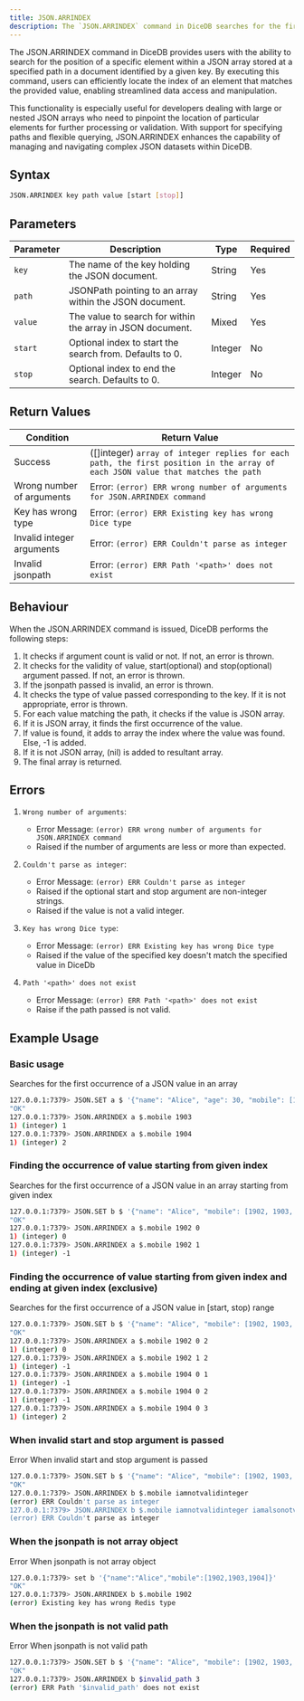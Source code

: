 ```yaml
---
title: JSON.ARRINDEX
description: The `JSON.ARRINDEX` command in DiceDB searches for the first occurrence of a JSON value in an array.
---
```


The JSON.ARRINDEX command in DiceDB provides users with the ability to search for the position of a specific element within a JSON array stored at a specified path in a document identified by a given key. By executing this command, users can efficiently locate the index of an element that matches the provided value, enabling streamlined data access and manipulation.

This functionality is especially useful for developers dealing with large or nested JSON arrays who need to pinpoint the location of particular elements for further processing or validation. With support for specifying paths and flexible querying, JSON.ARRINDEX enhances the capability of managing and navigating complex JSON datasets within DiceDB.

## Syntax

```bash
JSON.ARRINDEX key path value [start [stop]]
```

## Parameters

| Parameter | Description                                                | Type    | Required |
| --------- | -------------------------------------------------------    | ------  | -------- |
| `key`     | The name of the key holding the JSON document.             | String  | Yes      |
| `path`    | JSONPath pointing to an array within the JSON document.    | String  | Yes      |
| `value`   | The value to search for within the array in JSON document. | Mixed   | Yes      |
| `start`   | Optional index to start the search from. Defaults to 0.    | Integer | No       |
| `stop`    | Optional index to end the search. Defaults to 0.           | Integer | No       |


## Return Values

| Condition                                              | Return Value                                                                                                                   |
| ------------------------------------------------------ | -------------------------------------------------------------------------------------------------------                        |
| Success                                                | ([]integer) `array of integer replies for each path, the first position in the array of each JSON value that matches the path` |
| Wrong number of arguments                              | Error: `(error) ERR wrong number of arguments for JSON.ARRINDEX command`                                                       |
| Key has wrong type                                     | Error: `(error) ERR Existing key has wrong Dice type`                                                                          |
| Invalid integer arguments                              | Error: `(error) ERR Couldn't parse as integer`                                                                                 |
| Invalid jsonpath                                       | Error: `(error) ERR Path '<path>' does not exist`                                                                              |

## Behaviour

When the JSON.ARRINDEX command is issued, DiceDB performs the following steps:
1. It checks if argument count is valid or not. If not, an error is thrown.
2. It checks for the validity of value, start(optional) and stop(optional) argument passed. If not, an error is thrown.
3. If the jsonpath passed is invalid, an error is thrown.
4. It checks the type of value passed corresponding to the key. If it is not appropriate, error is thrown.
5. For each value matching the path, it checks if the value is JSON array.
6. If it is JSON array, it finds the first occurrence of the value.
7. If value is found, it adds to array the index where the value was found. Else, -1 is added.
8. If it is not JSON array, (nil) is added to resultant array. 
9. The final array is returned.

## Errors

1. `Wrong number of arguments`:

   - Error Message: `(error) ERR wrong number of arguments for JSON.ARRINDEX command`
   - Raised if the number of arguments are less or more than expected.

2. `Couldn't parse as integer`:

   - Error Message: `(error) ERR Couldn't parse as integer`
   - Raised if the optional start and stop argument are non-integer strings. 
   - Raised if the value is not a valid integer.

3. `Key has wrong Dice type`:

   - Error Message: `(error) ERR Existing key has wrong Dice type`
   - Raised if the value of the specified key doesn't match the specified value in DiceDb

4. `Path '<path>' does not exist`

	- Error Message: `(error) ERR Path '<path>' does not exist`
	- Raise if the path passed is not valid.

## Example Usage

### Basic usage

Searches for the first occurrence of a JSON value in an array

```bash
127.0.0.1:7379> JSON.SET a $ '{"name": "Alice", "age": 30, "mobile": [1902, 1903, 1904]}'
"OK"
127.0.0.1:7379> JSON.ARRINDEX a $.mobile 1903
1) (integer) 1
127.0.0.1:7379> JSON.ARRINDEX a $.mobile 1904
1) (integer) 2
```

### Finding the occurrence of value starting from given index

Searches for the first occurrence of a JSON value in an array starting from given index

```bash
127.0.0.1:7379> JSON.SET b $ '{"name": "Alice", "mobile": [1902, 1903, 1904]}'
"OK"
127.0.0.1:7379> JSON.ARRINDEX a $.mobile 1902 0
1) (integer) 0
127.0.0.1:7379> JSON.ARRINDEX a $.mobile 1902 1
1) (integer) -1
```

### Finding the occurrence of value starting from given index and ending at given index (exclusive)

Searches for the first occurrence of a JSON value in [start, stop) range

```bash
127.0.0.1:7379> JSON.SET b $ '{"name": "Alice", "mobile": [1902, 1903, 1904]}'
"OK"
127.0.0.1:7379> JSON.ARRINDEX a $.mobile 1902 0 2
1) (integer) 0
127.0.0.1:7379> JSON.ARRINDEX a $.mobile 1902 1 2
1) (integer) -1
127.0.0.1:7379> JSON.ARRINDEX a $.mobile 1904 0 1
1) (integer) -1
127.0.0.1:7379> JSON.ARRINDEX a $.mobile 1904 0 2
1) (integer) -1
127.0.0.1:7379> JSON.ARRINDEX a $.mobile 1904 0 3
1) (integer) 2
```

### When invalid start and stop argument is passed

Error When invalid start and stop argument is passed

```bash
127.0.0.1:7379> JSON.SET b $ '{"name": "Alice", "mobile": [1902, 1903, 1904]}'
"OK"
127.0.0.1:7379> JSON.ARRINDEX b $.mobile iamnotvalidinteger
(error) ERR Couldn't parse as integer
127.0.0.1:7379> JSON.ARRINDEX b $.mobile iamnotvalidinteger iamalsonotvalidinteger
(error) ERR Couldn't parse as integer
```

### When the jsonpath is not array object

Error When jsonpath is not array object

```bash
127.0.0.1:7379> set b '{"name":"Alice","mobile":[1902,1903,1904]}'
"OK"
127.0.0.1:7379> JSON.ARRINDEX b $.mobile 1902
(error) Existing key has wrong Redis type
```

### When the jsonpath is not valid path

Error When jsonpath is not valid path

```bash
127.0.0.1:7379> JSON.SET b $ '{"name": "Alice", "mobile": [1902, 1903, 1904]}'
"OK"
127.0.0.1:7379> JSON.ARRINDEX b $invalid_path 3
(error) ERR Path '$invalid_path' does not exist
```